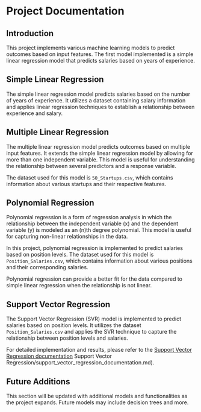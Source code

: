 # Project Documentation

## Introduction
This project implements various machine learning models to predict outcomes based on input features. The first model implemented is a simple linear regression model that predicts salaries based on years of experience.

## Simple Linear Regression
The simple linear regression model predicts salaries based on the number of years of experience. It utilizes a dataset containing salary information and applies linear regression techniques to establish a relationship between experience and salary.

## Multiple Linear Regression
The multiple linear regression model predicts outcomes based on multiple input features. It extends the simple linear regression model by allowing for more than one independent variable. This model is useful for understanding the relationship between several predictors and a response variable.

The dataset used for this model is `50_Startups.csv`, which contains information about various startups and their respective features.

## Polynomial Regression
Polynomial regression is a form of regression analysis in which the relationship between the independent variable \(x\) and the dependent variable \(y\) is modeled as an \(n\)th degree polynomial. This model is useful for capturing non-linear relationships in the data.

In this project, polynomial regression is implemented to predict salaries based on position levels. The dataset used for this model is `Position_Salaries.csv`, which contains information about various positions and their corresponding salaries.

Polynomial regression can provide a better fit for the data compared to simple linear regression when the relationship is not linear.

## Support Vector Regression
The Support Vector Regression (SVR) model is implemented to predict salaries based on position levels. It utilizes the dataset `Position_Salaries.csv` and applies the SVR technique to capture the relationship between position levels and salaries.

For detailed implementation and results, please refer to the [Support Vector Regression documentation](04) Support Vector Regression/support_vector_regression_documentation.md).

## Future Additions


This section will be updated with additional models and functionalities as the project expands. Future models may include decision trees and more.
